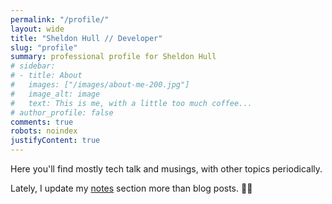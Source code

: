 ```yaml
---
permalink: "/profile/"
layout: wide
title: "Sheldon Hull // Developer"
slug: "profile"
summary: professional profile for Sheldon Hull
# sidebar:
# - title: About
#   images: ["/images/about-me-200.jpg"]
#   image_alt: image
#   text: This is me, with a little too much coffee...
# author_profile: false
comments: true
robots: noindex
justifyContent: true
---
```


Here you'll find mostly tech talk and musings, with other topics periodically.

Lately, I update my [notes](notes) section more than blog posts. 👍🏻
